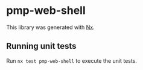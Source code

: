 # pmp-web-shell

This library was generated with [Nx](https://nx.dev).

## Running unit tests

Run `nx test pmp-web-shell` to execute the unit tests.
